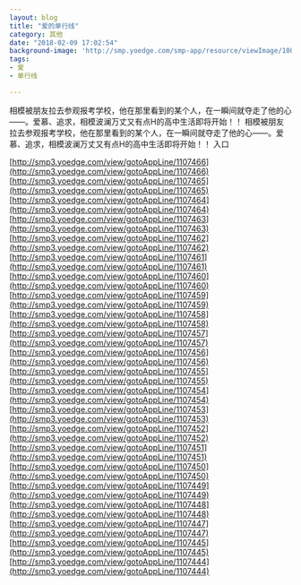 ```yaml
---
layout: blog
title: "爱的单行线"
category: 其他
date: "2018-02-09 17:02:54"
background-image: 'http://smp.yoedge.com/smp-app/resource/viewImage/1003687appline.png'
tags:
- 爱
- 单行线

---
```

相模被朋友拉去参观报考学校，他在那里看到的某个人，在一瞬间就夺走了他的心——。爱慕、追求，相模波澜万丈又有点H的高中生活即将开始！！
相模被朋友拉去参观报考学校，他在那里看到的某个人，在一瞬间就夺走了他的心——。爱慕、追求，相模波澜万丈又有点H的高中生活即将开始！！
入口

[http://smp3.yoedge.com/view/gotoAppLine/1107466](http://smp3.yoedge.com/view/gotoAppLine/1107466)
[http://smp3.yoedge.com/view/gotoAppLine/1107465](http://smp3.yoedge.com/view/gotoAppLine/1107465)
[http://smp3.yoedge.com/view/gotoAppLine/1107464](http://smp3.yoedge.com/view/gotoAppLine/1107464)
[http://smp3.yoedge.com/view/gotoAppLine/1107463](http://smp3.yoedge.com/view/gotoAppLine/1107463)
[http://smp3.yoedge.com/view/gotoAppLine/1107462](http://smp3.yoedge.com/view/gotoAppLine/1107462)
[http://smp3.yoedge.com/view/gotoAppLine/1107461](http://smp3.yoedge.com/view/gotoAppLine/1107461)
[http://smp3.yoedge.com/view/gotoAppLine/1107460](http://smp3.yoedge.com/view/gotoAppLine/1107460)
[http://smp3.yoedge.com/view/gotoAppLine/1107459](http://smp3.yoedge.com/view/gotoAppLine/1107459)
[http://smp3.yoedge.com/view/gotoAppLine/1107458](http://smp3.yoedge.com/view/gotoAppLine/1107458)
[http://smp3.yoedge.com/view/gotoAppLine/1107457](http://smp3.yoedge.com/view/gotoAppLine/1107457)
[http://smp3.yoedge.com/view/gotoAppLine/1107456](http://smp3.yoedge.com/view/gotoAppLine/1107456)
[http://smp3.yoedge.com/view/gotoAppLine/1107455](http://smp3.yoedge.com/view/gotoAppLine/1107455)
[http://smp3.yoedge.com/view/gotoAppLine/1107454](http://smp3.yoedge.com/view/gotoAppLine/1107454)
[http://smp3.yoedge.com/view/gotoAppLine/1107453](http://smp3.yoedge.com/view/gotoAppLine/1107453)
[http://smp3.yoedge.com/view/gotoAppLine/1107452](http://smp3.yoedge.com/view/gotoAppLine/1107452)
[http://smp3.yoedge.com/view/gotoAppLine/1107451](http://smp3.yoedge.com/view/gotoAppLine/1107451)
[http://smp3.yoedge.com/view/gotoAppLine/1107450](http://smp3.yoedge.com/view/gotoAppLine/1107450)
[http://smp3.yoedge.com/view/gotoAppLine/1107449](http://smp3.yoedge.com/view/gotoAppLine/1107449)
[http://smp3.yoedge.com/view/gotoAppLine/1107448](http://smp3.yoedge.com/view/gotoAppLine/1107448)
[http://smp3.yoedge.com/view/gotoAppLine/1107447](http://smp3.yoedge.com/view/gotoAppLine/1107447)
[http://smp3.yoedge.com/view/gotoAppLine/1107445](http://smp3.yoedge.com/view/gotoAppLine/1107445)
[http://smp3.yoedge.com/view/gotoAppLine/1107444](http://smp3.yoedge.com/view/gotoAppLine/1107444)

        
